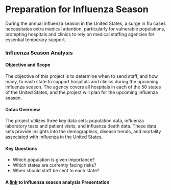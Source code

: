 #  Preparation for Influenza Season
During the annual influenza season in the United States, a surge in flu cases necessitates extra medical attention, particularly for vulnerable populations, prompting hospitals and clinics to rely on medical staffing agencies for essential temporary support.
### Influenza Season Analysis
#### Objective and Scope
The objective of this project is to determine when to send staff, and how many, to each state to support hospitals and clinics during the upcoming influenza season.
The agency covers all hospitals in each of the 50 states of the United States, and the project will plan for the upcoming influenza season.
#### Datac Overview 
The project utilizes three key data sets: population data, influenza laboratory tests and patient visits, and influenza death data. These data sets provide insights into the demographics, disease trends, and mortality associated with influenza in the United States.
#### Key Questions
* Which population is given importance?
* Which states are currently facing risks?
* When should staff be sent to each state?
####  A [link](https://public.tableau.com/app/profile/rose.alappat.joy/viz/Mynewpresentation/PreparingforInfluenzaseason?publish=yes) to Influenza season analysis Presentation

